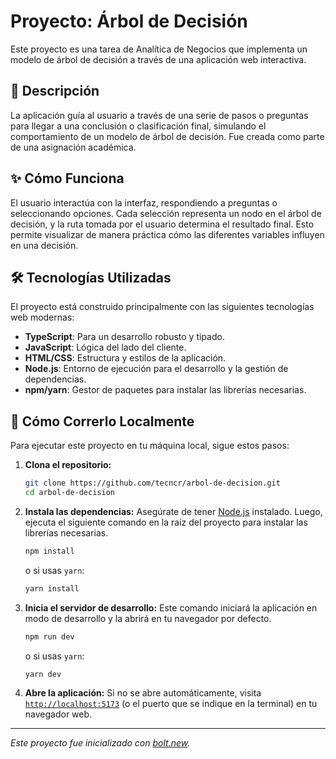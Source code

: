 # Proyecto: Árbol de Decisión

Este proyecto es una tarea de Analítica de Negocios que implementa un modelo de árbol de decisión a través de una aplicación web interactiva.

## 📝 Descripción

La aplicación guía al usuario a través de una serie de pasos o preguntas para llegar a una conclusión o clasificación final, simulando el comportamiento de un modelo de árbol de decisión. Fue creada como parte de una asignación académica.

## ✨ Cómo Funciona

El usuario interactúa con la interfaz, respondiendo a preguntas o seleccionando opciones. Cada selección representa un nodo en el árbol de decisión, y la ruta tomada por el usuario determina el resultado final. Esto permite visualizar de manera práctica cómo las diferentes variables influyen en una decisión.

## 🛠️ Tecnologías Utilizadas

El proyecto está construido principalmente con las siguientes tecnologías web modernas:

- **TypeScript**: Para un desarrollo robusto y tipado.
- **JavaScript**: Lógica del lado del cliente.
- **HTML/CSS**: Estructura y estilos de la aplicación.
- **Node.js**: Entorno de ejecución para el desarrollo y la gestión de dependencias.
- **npm/yarn**: Gestor de paquetes para instalar las librerías necesarias.

## 🚀 Cómo Correrlo Localmente

Para ejecutar este proyecto en tu máquina local, sigue estos pasos:

1.  **Clona el repositorio:**
    ```bash
    git clone https://github.com/tecncr/arbol-de-decision.git
    cd arbol-de-decision
    ```

2.  **Instala las dependencias:**
    Asegúrate de tener [Node.js](https://nodejs.org/) instalado. Luego, ejecuta el siguiente comando en la raíz del proyecto para instalar las librerías necesarias.
    ```bash
    npm install
    ```
    o si usas `yarn`:
    ```bash
    yarn install
    ```

3.  **Inicia el servidor de desarrollo:**
    Este comando iniciará la aplicación en modo de desarrollo y la abrirá en tu navegador por defecto.
    ```bash
    npm run dev
    ```
    o si usas `yarn`:
    ```bash
    yarn dev
    ```

4.  **Abre la aplicación:**
    Si no se abre automáticamente, visita [`http://localhost:5173`](http://localhost:5173) (o el puerto que se indique en la terminal) en tu navegador web.

---
*Este proyecto fue inicializado con [bolt.new](https://bolt.new).*
